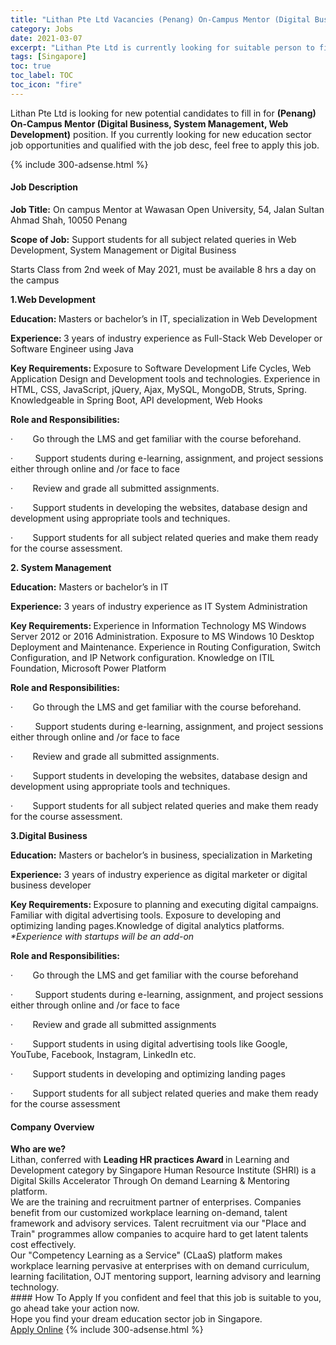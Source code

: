 ```yaml
---
title: "Lithan Pte Ltd Vacancies (Penang) On-Campus Mentor (Digital Business, System Management, Web Development)" 
category: Jobs 
date: 2021-03-07 
excerpt: "Lithan Pte Ltd is currently looking for suitable person to fill in the (Penang) On-Campus Mentor (Digital Business, System Management, Web Development) which positioned at Singapore" 
tags: [Singapore] 
toc: true 
toc_label: TOC 
toc_icon: "fire" 
--- 
```


<p>Lithan Pte Ltd is looking for new potential candidates to fill in for <b>(Penang) On-Campus Mentor (Digital Business, System Management, Web Development)</b> position. If you currently looking for new education sector job opportunities and qualified with the job desc, feel free to apply this job.
</p>{% include 300-adsense.html %} 
 <div><div><h4>Job Description</h4></div><div><div><span><div><p><strong>Job Title:</strong> On campus Mentor at Wawasan Open University, 54, Jalan Sultan Ahmad Shah, 10050 Penang</p><p><strong>Scope of Job:</strong> Support students for all subject related queries in Web Development, System Management or Digital Business</p><p>Starts Class from 2nd week of May 2021, must be available 8 hrs a day on the campus&#160;</p><p><strong>1.Web Development</strong></p><p><strong>Education: </strong>Masters or bachelor&#8217;s in IT, specialization in Web Development</p><p><strong>Experience: </strong>3 years of industry experience as Full-Stack Web Developer or Software Engineer using Java</p><p><strong>Key Requirements: </strong>Exposure to Software Development Life Cycles, Web Application Design and Development tools and technologies. Experience in HTML, CSS, JavaScript, jQuery, Ajax, MySQL, MongoDB, Struts, Spring. Knowledgeable in Spring Boot, API development, Web Hooks</p><p><strong>Role and Responsibilities:</strong></p><p>&#183;&#160;&#160;&#160;&#160;&#160;&#160;&#160;&#160;Go through the LMS and get familiar with the course beforehand.</p><p>&#183;&#160;&#160;&#160;&#160;&#160;&#160;&#160;&#160;&#160;Support students during e-learning, assignment, and project sessions either through online and /or face to face</p><p>&#183;&#160;&#160;&#160;&#160;&#160;&#160;&#160;&#160;Review and grade all submitted assignments.</p><p>&#183;&#160;&#160;&#160;&#160;&#160;&#160;&#160;&#160;Support students in developing the websites, database design and development using appropriate tools and techniques.</p><p>&#183;&#160;&#160;&#160;&#160;&#160;&#160;&#160;&#160;Support students for all subject related queries and make them ready for the course assessment.</p><p><strong>2. System Management</strong></p><p><strong>Education:</strong> Masters or bachelor&#8217;s in IT</p><p><strong>Experience:</strong> 3 years of industry experience as IT System Administration</p><p><strong>Key Requirements: </strong>Experience in Information Technology MS Windows Server 2012 or 2016 Administration. Exposure to MS Windows 10 Desktop Deployment and Maintenance. Experience in Routing Configuration, Switch Configuration, and IP Network configuration. Knowledge on ITIL Foundation, Microsoft Power Platform</p><p><strong>Role and Responsibilities:</strong></p><p>&#183;&#160;&#160;&#160;&#160;&#160;&#160;&#160;&#160;Go through the LMS and get familiar with the course beforehand.</p><p>&#183;&#160;&#160;&#160;&#160;&#160;&#160;&#160;&#160;&#160;Support students during e-learning, assignment, and project sessions either through online and /or face to face</p><p>&#183;&#160;&#160;&#160;&#160;&#160;&#160;&#160;&#160;Review and grade all submitted assignments.</p><p>&#183;&#160;&#160;&#160;&#160;&#160;&#160;&#160;&#160;Support students in developing the websites, database design and development using appropriate tools and techniques.</p><p>&#183;&#160;&#160;&#160;&#160;&#160;&#160;&#160;&#160;Support students for all subject related queries and make them ready for the course assessment.</p><p><strong>3.Digital Business</strong></p><p><strong>Education:</strong> Masters or bachelor&#8217;s in business, specialization in Marketing</p><p><strong>Experience:</strong> 3 years of industry experience as digital marketer or digital business developer</p><p><strong>Key Requirements: </strong>Exposure to planning and executing digital campaigns. Familiar with digital advertising tools. Exposure to developing and optimizing landing pages.Knowledge of digital analytics platforms. <em>*Experience with startups will be an add-on</em></p><p><strong>Role and Responsibilities:</strong></p><p>&#183;&#160;&#160;&#160;&#160;&#160;&#160;&#160;&#160;Go through the LMS and get familiar with the course beforehand</p><p>&#183;&#160;&#160;&#160;&#160;&#160;&#160;&#160;&#160;&#160;Support students during e-learning, assignment, and project sessions either through online and /or face to face</p><p>&#183;&#160;&#160;&#160;&#160;&#160;&#160;&#160;&#160;Review and grade all submitted assignments</p><p>&#183;&#160;&#160;&#160;&#160;&#160;&#160;&#160;&#160;Support students in using digital advertising tools like Google, YouTube, Facebook, Instagram, LinkedIn etc.</p><p>&#183;&#160;&#160;&#160;&#160;&#160;&#160;&#160;&#160;Support students in developing and optimizing landing pages</p><p>&#183;&#160;&#160;&#160;&#160;&#160;&#160;&#160;&#160;Support students for all subject related queries and make them ready for the course assessment</p></div></span></div></div></div> 
<div><div><h4>Company Overview</h4></div><div><div><span><div><div>
<div><strong>Who are we?</strong></div>
<div>Lithan, conferred with&#160;<strong>Leading HR practices Award&#160;</strong>in Learning and Development category by Singapore Human Resource Institute (SHRI) is a Digital Skills Accelerator Through On demand Learning &amp; Mentoring platform.&#160;</div>
<div>We are the training and recruitment partner of enterprises. Companies benefit from our customized workplace learning on-demand, talent framework and advisory services. Talent recruitment via our "Place and Train" programmes allow companies to acquire hard to get latent talents cost effectively.</div>
<div>Our "Competency Learning as a Service" (CLaaS) platform makes workplace learning pervasive at enterprises with on demand curriculum, learning facilitation, OJT mentoring support, learning advisory and learning technology.</div>
</div></div></span></div></div></div> 
#### How To Apply 
If you confident and feel that this job is suitable to you, go ahead take your action now. <br/> 
Hope you find your dream education sector job in Singapore. <br/> 
<a href="https://www.jobstreet.com.my/en/job/penang-on-campus-mentor-digital-business-system-management-web-development-8373440/origin/sg?jobId=jobstreet-sg-job-8373440" class="btn btn--info" target="_blank" rel="nofollow noopenner">Apply Online</a> 
{% include 300-adsense.html %} 